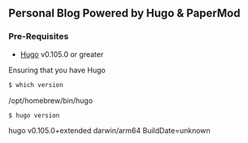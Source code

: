 ## Personal Blog Powered by Hugo & PaperMod

### Pre-Requisites

- [Hugo](https://gohugo.io/installation/) v0.105.0 or greater

Ensuring that you have Hugo
```bash
$ which version
```
/opt/homebrew/bin/hugo

```bash
$ hugo version
```
hugo v0.105.0+extended darwin/arm64 BuildDate=unknown

